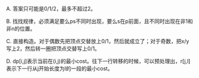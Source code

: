 A. 答案只可能是0/1/2，最多不超过2。

B. 找找规律，必须满足要么ps不同时出现，要么s在p前面，且不同时出现在非1和非n的位置。

C. 直接构造。对于偶数先把顶点交替放上0/1，然后就成立了；对于奇数，把x/y写上2，然后转一圈把顶点交替写上0/1。

D. dp[i,j]表示当前在(i,j)的最小cost。往下一行转移的时候，可以预处理出，r[j,l]表示下一行从j开始长度为l的一段的最小cost。

